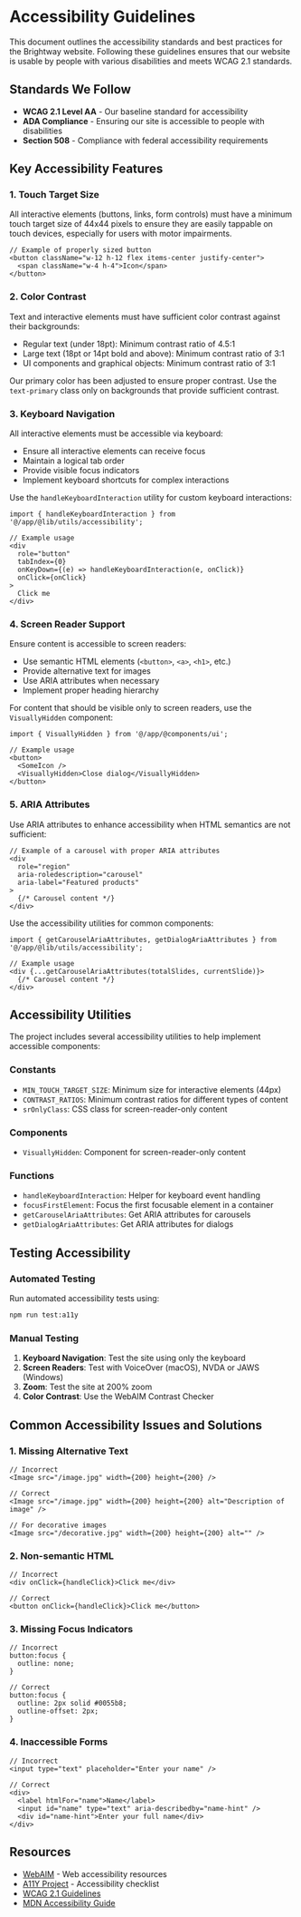 # Accessibility Guidelines

This document outlines the accessibility standards and best practices for the Brightway website. Following these guidelines ensures that our website is usable by people with various disabilities and meets WCAG 2.1 standards.

## Standards We Follow

- **WCAG 2.1 Level AA** - Our baseline standard for accessibility
- **ADA Compliance** - Ensuring our site is accessible to people with disabilities
- **Section 508** - Compliance with federal accessibility requirements

## Key Accessibility Features

### 1. Touch Target Size

All interactive elements (buttons, links, form controls) must have a minimum touch target size of 44x44 pixels to ensure they are easily tappable on touch devices, especially for users with motor impairments.

```tsx
// Example of properly sized button
<button className="w-12 h-12 flex items-center justify-center">
  <span className="w-4 h-4">Icon</span>
</button>
```

### 2. Color Contrast

Text and interactive elements must have sufficient color contrast against their backgrounds:

- Regular text (under 18pt): Minimum contrast ratio of 4.5:1
- Large text (18pt or 14pt bold and above): Minimum contrast ratio of 3:1
- UI components and graphical objects: Minimum contrast ratio of 3:1

Our primary color has been adjusted to ensure proper contrast. Use the `text-primary` class only on backgrounds that provide sufficient contrast.

### 3. Keyboard Navigation

All interactive elements must be accessible via keyboard:

- Ensure all interactive elements can receive focus
- Maintain a logical tab order
- Provide visible focus indicators
- Implement keyboard shortcuts for complex interactions

Use the `handleKeyboardInteraction` utility for custom keyboard interactions:

```tsx
import { handleKeyboardInteraction } from '@/app/@lib/utils/accessibility';

// Example usage
<div
  role="button"
  tabIndex={0}
  onKeyDown={(e) => handleKeyboardInteraction(e, onClick)}
  onClick={onClick}
>
  Click me
</div>
```

### 4. Screen Reader Support

Ensure content is accessible to screen readers:

- Use semantic HTML elements (`<button>`, `<a>`, `<h1>`, etc.)
- Provide alternative text for images
- Use ARIA attributes when necessary
- Implement proper heading hierarchy

For content that should be visible only to screen readers, use the `VisuallyHidden` component:

```tsx
import { VisuallyHidden } from '@/app/@components/ui';

// Example usage
<button>
  <SomeIcon />
  <VisuallyHidden>Close dialog</VisuallyHidden>
</button>
```

### 5. ARIA Attributes

Use ARIA attributes to enhance accessibility when HTML semantics are not sufficient:

```tsx
// Example of a carousel with proper ARIA attributes
<div
  role="region"
  aria-roledescription="carousel"
  aria-label="Featured products"
>
  {/* Carousel content */}
</div>
```

Use the accessibility utilities for common components:

```tsx
import { getCarouselAriaAttributes, getDialogAriaAttributes } from '@/app/@lib/utils/accessibility';

// Example usage
<div {...getCarouselAriaAttributes(totalSlides, currentSlide)}>
  {/* Carousel content */}
</div>
```

## Accessibility Utilities

The project includes several accessibility utilities to help implement accessible components:

### Constants

- `MIN_TOUCH_TARGET_SIZE`: Minimum size for interactive elements (44px)
- `CONTRAST_RATIOS`: Minimum contrast ratios for different types of content
- `srOnlyClass`: CSS class for screen-reader-only content

### Components

- `VisuallyHidden`: Component for screen-reader-only content

### Functions

- `handleKeyboardInteraction`: Helper for keyboard event handling
- `focusFirstElement`: Focus the first focusable element in a container
- `getCarouselAriaAttributes`: Get ARIA attributes for carousels
- `getDialogAriaAttributes`: Get ARIA attributes for dialogs

## Testing Accessibility

### Automated Testing

Run automated accessibility tests using:

```bash
npm run test:a11y
```

### Manual Testing

1. **Keyboard Navigation**: Test the site using only the keyboard
2. **Screen Readers**: Test with VoiceOver (macOS), NVDA or JAWS (Windows)
3. **Zoom**: Test the site at 200% zoom
4. **Color Contrast**: Use the WebAIM Contrast Checker

## Common Accessibility Issues and Solutions

### 1. Missing Alternative Text

```tsx
// Incorrect
<Image src="/image.jpg" width={200} height={200} />

// Correct
<Image src="/image.jpg" width={200} height={200} alt="Description of image" />

// For decorative images
<Image src="/decorative.jpg" width={200} height={200} alt="" />
```

### 2. Non-semantic HTML

```tsx
// Incorrect
<div onClick={handleClick}>Click me</div>

// Correct
<button onClick={handleClick}>Click me</button>
```

### 3. Missing Focus Indicators

```tsx
// Incorrect
button:focus {
  outline: none;
}

// Correct
button:focus {
  outline: 2px solid #0055b8;
  outline-offset: 2px;
}
```

### 4. Inaccessible Forms

```tsx
// Incorrect
<input type="text" placeholder="Enter your name" />

// Correct
<div>
  <label htmlFor="name">Name</label>
  <input id="name" type="text" aria-describedby="name-hint" />
  <div id="name-hint">Enter your full name</div>
</div>
```

## Resources

- [WebAIM](https://webaim.org/) - Web accessibility resources
- [A11Y Project](https://www.a11yproject.com/) - Accessibility checklist
- [WCAG 2.1 Guidelines](https://www.w3.org/TR/WCAG21/)
- [MDN Accessibility Guide](https://developer.mozilla.org/en-US/docs/Web/Accessibility)
